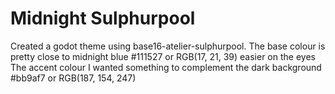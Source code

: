 # Midnight Sulphurpool

Created a godot theme using base16-atelier-sulphurpool.
The base colour is pretty close to midnight blue #111527 or RGB(17, 21, 39) easier on the eyes
The accent colour I wanted something to complement the dark background #bb9af7 or RGB(187, 154, 247)
